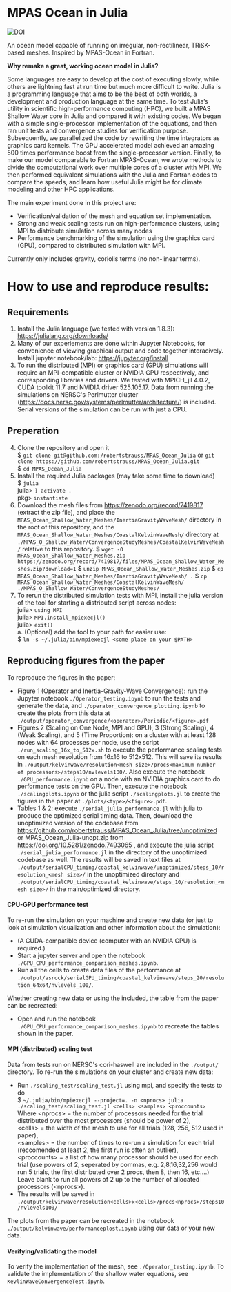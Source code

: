 # MPAS Ocean in Julia
[![DOI](https://zenodo.org/badge/DOI/10.5281/zenodo.7493065.svg)](https://doi.org/10.5281/zenodo.7493065)

An ocean model capable of running on irregular, non-rectilinear, TRiSK-based meshes. Inspired by MPAS-Ocean in Fortran.

**Why remake a great, working ocean model in Julia?**

Some languages are easy to develop at the cost of executing slowly, while others are lightning fast at run time but much more difficult to write. Julia is a programming language that aims to be the best of both worlds, a development and production language at the same time. To test Julia’s utility in scientific high-performance computing (HPC), we built a MPAS Shallow Water core in Julia and compared it with existing codes. We began with a simple single-processor implementation of the equations, and then ran unit tests and convergence studies for verification purpose. Subsequently, we parallelized the code by rewriting the time integrators as graphics card kernels. The GPU accelerated model achieved an amazing 500 times performance boost from the single-processor version. Finally, to make our model comparable to Fortran MPAS-Ocean, we wrote methods to divide the computational work over multiple cores of a cluster with MPI. We then performed equivalent simulations with the Julia and Fortran codes to compare the speeds, and learn how useful Julia might be for climate modeling and other HPC applications.

The main experiment done in this project are:
* Verification/validation of the mesh and equation set implementation.
* Strong and weak scaling tests run on high-performance clusters, using MPI to distribute simulation across many nodes
* Performance benchmarking of the simulation using the graphics card (GPU), compared to distributed simulation with MPI.

Currently only includes gravity, coriolis terms (no non-linear terms).


# How to use and reproduce results:

## Requirements
1. Install the Julia language (we tested with version 1.8.3): https://julialang.org/downloads/
2. Many of our experiements are done within Jupyter Notebooks, for convenience of viewing graphical output and code together interacively. Install jupyter notebook/lab: https://jupyter.org/install
3. To run the distributed (MPI) or graphics card (GPU) simulations will require an MPI-compatible cluster or NVIDIA GPU respectively, and corresponding libraries and drivers. We tested with MPICH_jll 4.0.2, CUDA toolkit 11.7 and NVIDIA driver 525.105.17. Data from running the simulations on NERSC's Perlmutter cluster (https://docs.nersc.gov/systems/perlmutter/architecture/) is included. Serial versions of the simulation can be run with just a CPU.

## Preperation
4. Clone the repository and open it <br>
    $ `git clone git@github.com:/robertstrauss/MPAS_Ocean_Julia` or `git clone https://github.com/robertstrauss/MPAS_Ocean_Julia.git` <br>
    $ `cd MPAS_Ocean_Julia` <br>
5. Install the required Julia packages (may take some time to download) <br>
    $ `julia` <br>
    julia> `] activate .` <br>
    pkg> `instantiate` <br>
6. Download the mesh files from https://zenodo.org/record/7419817, (extract the zip file), and place the `MPAS_Ocean_Shallow_Water_Meshes/InertiaGravityWaveMesh/` directory in the root of this repository, and the `MPAS_Ocean_Shallow_Water_Meshes/CoastalKelvinWaveMesh/` directory at `./MPAS_O_Shallow_Water/ConvergenceStudyMeshes/CoastalKelvinWaveMesh/` relative to this repository. 
    $ `wget -O MPAS_Ocean_Shallow_Water_Meshes.zip https://zenodo.org/record/7419817/files/MPAS_Ocean_Shallow_Water_Meshes.zip?download=1`
    $ `unzip MPAS_Ocean_Shallow_Water_Meshes.zip`
    $ `cp MPAS_Ocean_Shallow_Water_Meshes/InertiaGravityWaveMesh/ .`
    $ `cp MPAS_Ocean_Shallow_Water_Meshes/CoastalKelvinWaveMesh/ ./MPAS_O_Shallow_Water/ConvergenceStudyMeshes/`
7. To rerun the distributed simulation tests with MPI, install the julia version of the tool for starting a distributed script across nodes: <br>
    julia> `using MPI` <br>
    julia> `MPI.install_mpiexecjl()` <br>
    julia> `exit()` <br>
    a. (Optional) add the tool to your path for easier use: <br>
    $ `ln -s ~/.julia/bin/mpiexecjl <some place on your $PATH>` <br>
    
## Reproducing figures from the paper

To reproduce the figures in the paper:
 * Figure 1 (Operator and Inertia-Gravity-Wave Convergence): run the Jupyter notebook `./Operator_testing.ipynb` to run the tests and generate the data, and `./operator_convergence_plotting.ipynb` to create the plots from this data at `./output/operator_convergence/<operator>/Periodic/<figure>.pdf`
 * Figures 2 (Scaling on One Node, MPI and GPU), 3 (Strong Scaling), 4 (Weak Scaling), and 5 (Time Proportion): on a cluster with at least 128 nodes with 64 processes per node, use the script `./run_scaling_16x_to_512x.sh` to execute the performance scaling tests on each mesh resolution from 16x16 to 512x512. This will save its results in `./output/kelvinwave/resolution<mesh size>/procs<maximum number of processors>/steps10/nvlevels100/`. Also execute the notebook `./GPU_performance.ipynb` on a node with an NVIDIA graphics card to do performance tests on the GPU. Then, execute the notebook `./scalingplots.ipynb` or the julia script `./scalingplots.jl` to create the figures in the paper at `./plots/<type>/<figure>.pdf`. 
 * Tables 1 & 2: execute `./serial_julia_performance.jl` with julia to produce the optimized serial timing data. Then, download the unoptimized version of the codebase from https://github.com/robertstrauss/MPAS_Ocean_Julia/tree/unoptimized or MPAS_Ocean_Julia-unopt.zip from https://doi.org/10.5281/zenodo.7493065 , and execute the julia script `./serial_julia_performance.jl` in the directory of the unoptimized codebase as well. The results will be saved in text files at `./output/serialCPU_timing/coastal_kelvinwave/unoptimized/steps_10/resolution_<mesh size>/` in the unoptimized directory and `./output/serialCPU_timing/coastal_kelvinwave/steps_10/resolution_<mesh size>/` in the main/optimized directory.

#### CPU-GPU performance test
To re-run the simulation on your machine and create new data (or just to look at simulation visualization and other information about the simulation):
* (A CUDA-compatible device (computer with an NVIDIA GPU) is required.)
* Start a jupyter server and open the notebook `./GPU_CPU_performance_comparison_meshes.ipynb`.
* Run all the cells to create data files of the performance at `./output/asrock/serialGPU_timing/coastal_kelvinwave/steps_20/resolution_64x64/nvlevels_100/`.

Whether creating new data or using the included, the table from the paper can be recreated:
* Open and run the notebook `./GPU_CPU_performance_comparison_meshes.ipynb` to recreate the tables shown in the paper.

#### MPI (distributed) scaling test
Data from tests run on NERSC's cori-haswell are included in the `./output/` directory.
To re-run the simulations on your cluster and create new data:
* Run `./scaling_test/scaling_test.jl` using mpi, and specify the tests to do <br>
    $ `~/.julia/bin/mpiexecjl --project=. -n <nprocs> julia ./scaling_test/scaling_test.jl <cells> <samples> <proccounts>` <br>
    Where \<nprocs\> = the number of processors needed for the trial distributed over the most processors (should be power of 2), <br>
        \<cells\> = the width of the mesh to use for all trials (128, 256, 512 used in paper), <br>
        \<samples\> = the number of times to re-run a simulation for each trial (reccomended at least 2, the first run is often an outlier), <br>
        \<proccounts\> = a list of how many processor should be used for each trial (use powers of 2, seperated by commas, e.g. 2,8,16,32,256 would run 5 trials, the first distributed over 2 procs, then 8, then 16, etc....) Leave blank to run all powers of 2 up to the number of allocated processors (\<nprocs\>). <br>
* The results will be saved in `./output/kelvinwave/resolution<cells>x<cells>/procs<nprocs>/steps10/nvlevels100/` <br>

The plots from the paper can be recreated in the notebook `./output/kelvinwave/performanceplost.ipynb` using our data or your new data.

#### Verifying/validating the model
To verify the implementation of the mesh, see `./Operator_testing.ipynb`.
To validate the implementation of the shallow water equations, see `KevlinWaveConvergenceTest.ipynb`.
